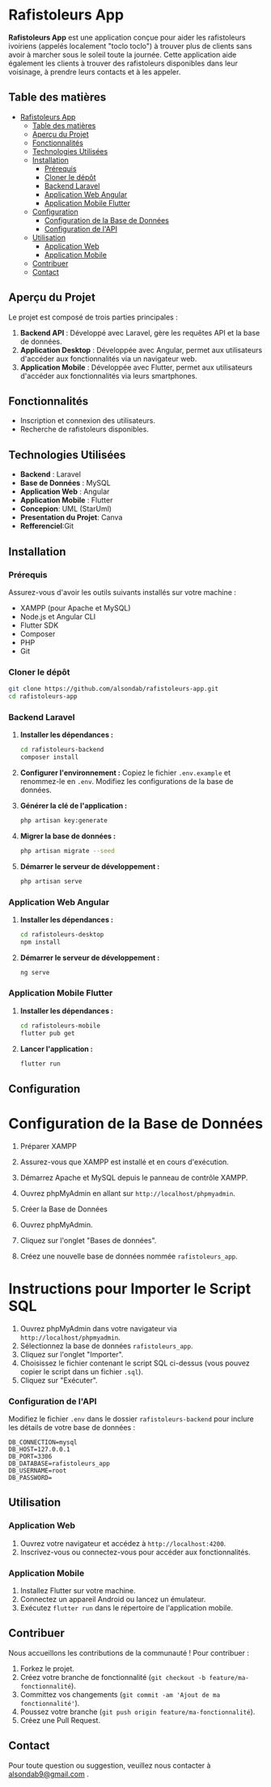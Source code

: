 

# Rafistoleurs App

**Rafistoleurs App** est une application conçue pour aider les rafistoleurs ivoiriens (appelés localement "toclo toclo") à trouver plus de clients sans avoir à marcher sous le soleil toute la journée. Cette application aide également les clients à trouver des rafistoleurs disponibles dans leur voisinage, à prendre leurs contacts et à les appeler.

## Table des matières

- [Rafistoleurs App](#rafistoleurs-app)
  - [Table des matières](#table-des-matières)
  - [Aperçu du Projet](#aperçu-du-projet)
  - [Fonctionnalités](#fonctionnalités)
  - [Technologies Utilisées](#technologies-utilisées)
  - [Installation](#installation)
    - [Prérequis](#prérequis)
    - [Cloner le dépôt](#cloner-le-dépôt)
    - [Backend Laravel](#backend-laravel)
    - [Application Web Angular](#application-web-angular)
    - [Application Mobile Flutter](#application-mobile-flutter)
  - [Configuration](#configuration)
    - [Configuration de la Base de Données](#configuration-de-la-base-de-données)
    - [Configuration de l'API](#configuration-de-lapi)
  - [Utilisation](#utilisation)
    - [Application Web](#application-web)
    - [Application Mobile](#application-mobile)
  - [Contribuer](#contribuer)
  - [Contact](#contact)

## Aperçu du Projet

Le projet est composé de trois parties principales :

1. **Backend API** : Développé avec Laravel, gère les requêtes API et la base de données.
2. **Application Desktop** : Développée avec Angular, permet aux utilisateurs d'accéder aux fonctionnalités via un navigateur web.
3. **Application Mobile** : Développée avec Flutter, permet aux utilisateurs d'accéder aux fonctionnalités via leurs smartphones.

## Fonctionnalités

- Inscription et connexion des utilisateurs.
- Recherche de rafistoleurs disponibles.

## Technologies Utilisées

- **Backend** : Laravel
- **Base de Données** : MySQL
- **Application Web** : Angular
- **Application Mobile** : Flutter
- **Concepion**: UML (StarUml)
- **Presentation du Projet**: Canva
- **Refferenciel**:Git

## Installation

### Prérequis

Assurez-vous d'avoir les outils suivants installés sur votre machine :

- XAMPP (pour Apache et MySQL)
- Node.js et Angular CLI
- Flutter SDK
- Composer
- PHP
- Git

### Cloner le dépôt

```bash
git clone https://github.com/alsondab/rafistoleurs-app.git
cd rafistoleurs-app
```

### Backend Laravel

1. **Installer les dépendances :**
   ```bash
   cd rafistoleurs-backend
   composer install
   ```

2. **Configurer l'environnement :**
   Copiez le fichier `.env.example` et renommez-le en `.env`. Modifiez les configurations de la base de données.

3. **Générer la clé de l'application :**
   ```bash
   php artisan key:generate
   ```

4. **Migrer la base de données :**
   ```bash
   php artisan migrate --seed
   ```

5. **Démarrer le serveur de développement :**
   ```bash
   php artisan serve
   ```

### Application Web Angular

1. **Installer les dépendances :**
   ```bash
   cd rafistoleurs-desktop
   npm install
   ```

2. **Démarrer le serveur de développement :**
   ```bash
   ng serve
   ```

### Application Mobile Flutter

1. **Installer les dépendances :**
   ```bash
   cd rafistoleurs-mobile
   flutter pub get
   ```

2. **Lancer l'application :**
   ```bash
   flutter run
   ```

## Configuration

# Configuration de la Base de Données

 1. Préparer XAMPP
1. Assurez-vous que XAMPP est installé et en cours d'exécution.
2. Démarrez Apache et MySQL depuis le panneau de contrôle XAMPP.
3. Ouvrez phpMyAdmin en allant sur `http://localhost/phpmyadmin`.

 2. Créer la Base de Données
1. Ouvrez phpMyAdmin.
2. Cliquez sur l'onglet "Bases de données".
3. Créez une nouvelle base de données nommée `rafistoleurs_app`.

# Instructions pour Importer le Script SQL

1. Ouvrez phpMyAdmin dans votre navigateur via `http://localhost/phpmyadmin`.
2. Sélectionnez la base de données `rafistoleurs_app`.
3. Cliquez sur l'onglet "Importer".
4. Choisissez le fichier contenant le script SQL ci-dessus (vous pouvez copier le script dans un fichier `.sql`).
5. Cliquez sur "Exécuter".

### Configuration de l'API

Modifiez le fichier `.env` dans le dossier `rafistoleurs-backend` pour inclure les détails de votre base de données :

```env
DB_CONNECTION=mysql
DB_HOST=127.0.0.1
DB_PORT=3306
DB_DATABASE=rafistoleurs_app
DB_USERNAME=root
DB_PASSWORD=
```

## Utilisation

### Application Web

1. Ouvrez votre navigateur et accédez à `http://localhost:4200`.
2. Inscrivez-vous ou connectez-vous pour accéder aux fonctionnalités.

### Application Mobile

1. Installez Flutter sur votre machine.
2. Connectez un appareil Android ou lancez un émulateur.
3. Exécutez `flutter run` dans le répertoire de l'application mobile.

## Contribuer

Nous accueillons les contributions de la communauté ! Pour contribuer :

1. Forkez le projet.
2. Créez votre branche de fonctionnalité (`git checkout -b feature/ma-fonctionnalité`).
3. Committez vos changements (`git commit -am 'Ajout de ma fonctionnalité'`).
4. Poussez votre branche (`git push origin feature/ma-fonctionnalité`).
5. Créez une Pull Request.

## Contact

Pour toute question ou suggestion, veuillez nous contacter à alsondab9@gmail.com .
